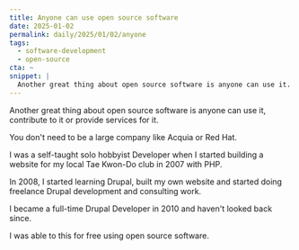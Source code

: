 ```yaml
---
title: Anyone can use open source software
date: 2025-01-02
permalink: daily/2025/01/02/anyone
tags:
  - software-development
  - open-source
cta: ~
snippet: |
  Another great thing about open source software is anyone can use it. From a solo Developer to huge companies like Acquia and Red Hat.
---
```


Another great thing about open source software is anyone can use it, contribute to it or provide services for it.

You don't need to be a large company like Acquia or Red Hat.

I was a self-taught solo hobbyist Developer when I started building a website for my local Tae Kwon-Do club in 2007 with PHP.

In 2008, I started learning Drupal, built my own website and started doing freelance Drupal development and consulting work.

I became a full-time Drupal Developer in 2010 and haven't looked back since.

I was able to this for free using open source software.
